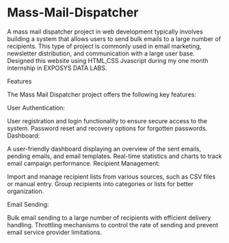 # Mass-Mail-Dispatcher
A mass mail dispatcher project in web development typically involves building a system that allows users to send bulk emails to a large number of recipients. This type of project is commonly used in email marketing, newsletter distribution, and communication with a large user base. Designed this website using HTML,CSS Jvascript during my one month internship in EXPOSYS DATA LABS.


Features

The Mass Mail Dispatcher project offers the following key features:

User Authentication:

User registration and login functionality to ensure secure access to the system.
Password reset and recovery options for forgotten passwords.
Dashboard:

A user-friendly dashboard displaying an overview of the sent emails, pending emails, and email templates.
Real-time statistics and charts to track email campaign performance.
Recipient Management:

Import and manage recipient lists from various sources, such as CSV files or manual entry.
Group recipients into categories or lists for better organization.

Email Sending:

Bulk email sending to a large number of recipients with efficient delivery handling.
Throttling mechanisms to control the rate of sending and prevent email service provider limitations.
